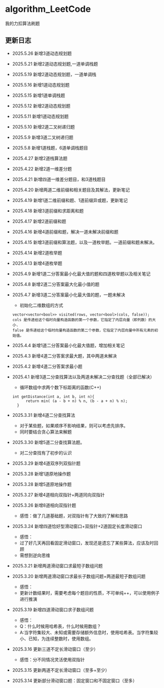 # algorithm_LeetCode
我的力扣算法刷题

## 更新日志
* 2025.5.26 新增3道动态规划题
* 2025.5.21 新增2道动态规划题,一道单调栈题
* 2025.5.19 新增2道动态规划题，一道单调栈
* 2025.5.16 新增1道动态规划题
* 2025.5.15 新增1道单调栈题
* 2025.5.12 新增2道动态规划题
* 2025.5.11 新增1道动态规划题
* 2025.5.10 新增2道二叉树递归题
* 2025.5.9 新增3道二叉树递归题
* 2025.5.8 新增1道栈题，6道单调栈题目
* 2025.4.27 新增2道栈算法题
* 2025.4.22 新增2道一维差分题
* 2025.4.21 新增四道一维差分题目，和3道栈题目
* 2025.4.20 新增两道二维前缀和相关题目及其解法，更新笔记
* 2025.4.19 新增1道二维前缀和题、1道前缀异或题，更新笔记
* 2025.4.18 新增3道前缀和求距离和题
* 2025.4.17 新增2道前缀和题
* 2025.4.16 新增4道前缀和题，解决一道未解决前缀和题
* 2025.4.15 新增3道前缀和算法题，以及一道枚举题。一道前缀和题未解决。
* 2025.4.14 新增2道枚举题
* 2025.4.13 新增4道枚举题
* 2025.4.9 新增1道二分答案最小化最大值的题和四道枚举题以及相关笔记
* 2025.4.8 新增2道二分答案最大化最小值的题
* 2025.4.7 新增3道二分答案最小化最大值的题，一题未解决
  * 初始化二维数组的方式
  ```
  vector<vector<bool>> visited(rows, vector<bool>(cols, false));
  cols 是传递给这个临时向量构造函数的第一个参数，它指定了内层向量（即列数）的大小.  
  false 是传递给这个临时向量构造函数的第二个参数，它指定了内层向量中所有元素的初始值。
  ```
* 2025.4.4 新增1道二分答案最小化最大值题，增加相关笔记
* 2025.4.3 新增4道二分答案求最大题，其中两道未解决
* 2025.4.2 新增4道二分答案求最小题
* 2025.4.1 新增3道二分查找算法以及两道未解决二分查找题（全部已解决）
  * 循环数组中求两个数下标距离的函数(C++)
  ```
  int getDistance(int a, int b, int n){
        return min( (a - b + n) % n, (b - a + n) % n);
    }
  ```
  
* 2025.3.31 新增4道二分查找算法
  * 对于某些题，如果顺序不影响结果，则可以考虑先排序。
  * 同时要结合贪心算法来解题
* 2025.3.30 新增5道二分查找算法题。
  * 对二分查找有了初步的认识
* 2025.3.29 新增4道双序列双指针题
* 2025.3.28 新增1道原地操作题
* 2025.3.28 新增5道原地操作题
* 2025.3.27 新增4道相向双指针+两道同向双指针
* 2025.3.26 新增8道相向双指针题
    * 感悟：做了几道基础题，对双指针有了大致的了解和思路
* 2025.3.24 新增四道恰好型滑动窗口+双指针+2道固定长度滑动窗口
    * 感悟：
    * 过了好几天再回看固定滑动窗口，发现还是遗忘了某些算法，应该及时回顾
    * 需想到逆向思维
* 2025.3.21 新增两道滑动窗口求最短子数组问题
* 2025.3.20 新增两道滑动窗口求最长子数组问题+两道最短子数组问题
    * 感悟：
    * 更新计数结果时，需要考虑每个题目的性质，不可单纯++，可以使用例子进行推演
* 2025.3.19 新增四道滑动窗口求子数组问题
    * 感悟：
    * Q：什么时候用哈希表，什么时候用数组？
    * A:当字符集较大、未知或需要存储额外信息时，使用哈希表。当字符集较小、已知，为连续整数时，使用数组。
* 2025.3.16 更新三道不定长滑动窗口（至少）
    * 感悟：分不同情况灵活使用双指针
* 2025.3.15 更新两道不定长滑动窗口（至多+至少）
* 2025.3.14 更新部分滑动窗口题：固定窗口和不固定窗口（至多）
  
